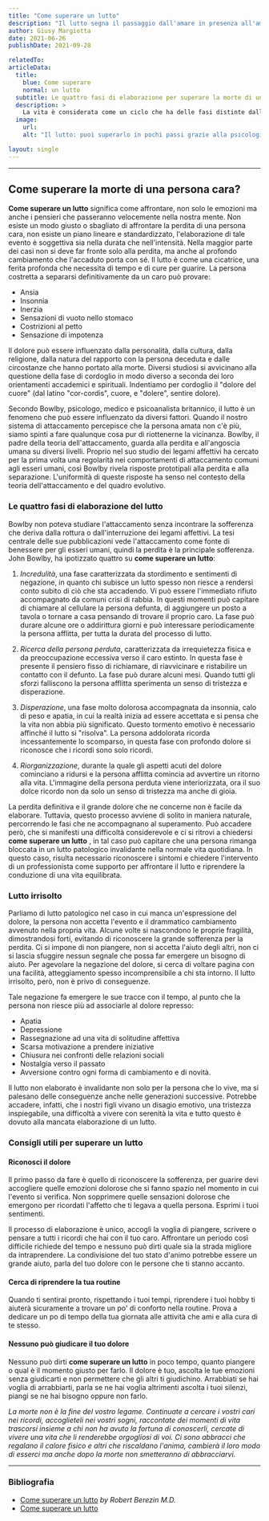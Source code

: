```yaml
---
title: "Come superare un lutto"
description: "Il lutto segna il passaggio dall'amare in presenza all'amare in assenza. Per superare un lutto necessitiamo dell'altro, del conforto di una persona di fiducia."
author: Giusy Margiotta
date: 2021-06-26
publishDate: 2021-09-28

relatedTo:
articleData:
  title:
    blue: Come superare   
    normal: un lutto 
  subtitle: Le quattro fasi di elaborazione per superare la morte di un caro
  description: >
    La vita è considerata come un ciclo che ha delle fasi distinte dall'inizio alla fine. Il ciclo parte dal concepimento e conduce fino alla morte di un individuo. Ognuna di queste fasi è caratterizzata sia da reazioni emotive che cognitive. Il lutto è parte di questo ciclo, segna il passaggio dall'amare in presenza all'amare in assenza. Nonostante la morte segni il culmine dell'esistenza fisica di un individuo, non sarà questo passaggio ad interrompere il legame o l'affetto che vi legava alla persona scomparsa. 
  image:
    url:
    alt: "Il lutto: puoi superarlo in pochi passi grazie alla psicologia"

layout: single
---
```



---

## Come superare la morte di una persona cara?

**Come superare un lutto** significa come affrontare, non solo le emozioni ma anche i pensieri che passeranno velocemente nella nostra mente. Non esiste un modo giusto o sbagliato di affrontare la perdita di una persona cara, non esiste un piano lineare e standardizzato, l'elaborazione di tale evento è soggettiva sia nella durata che nell'intensità. Nella maggior parte dei casi non si deve far fronte solo alla perdita, ma anche al profondo cambiamento che l'accaduto porta con sé. Il lutto è come una cicatrice, una ferita profonda che necessita di tempo e di cure per guarire.
La persona costretta a separarsi definitivamente da un caro può provare:

- Ansia
- Insonnia
- Inerzia
- Sensazioni di vuoto nello stomaco
- Costrizioni al petto
- Sensazione di impotenza

Il dolore può essere influenzato dalla personalità, dalla cultura, dalla religione, dalla natura del rapporto con la persona deceduta e dalle circostanze che hanno portato alla morte.
Diversi studiosi si avvicinano alla questione della fase di cordoglio in modo diverso a seconda dei loro orientamenti accademici e spirituali. Indentiamo per cordoglio il "dolore del cuore" (dal latino "cor-cordis", cuore, e "dolere", sentire dolore).

Secondo Bowlby, psicologo, medico e psicoanalista britannico, il lutto è un fenomeno che può essere influenzato da diversi fattori. Quando il nostro sistema di attaccamento percepisce che la persona amata non c'è più, siamo spinti a fare qualunque cosa pur di riottenerne la vicinanza.
Bowlby, il padre della teoria dell'attaccamento, guarda alla perdita e all'angoscia umana su diversi livelli. Proprio nel suo studio dei legami affettivi ha cercato per la prima volta una regolarità nei comportamenti di attaccamento comuni agli esseri umani, così Bowlby rivela risposte prototipali alla perdita e alla separazione. L'uniformità di queste risposte ha senso nel contesto della teoria dell'attaccamento e del quadro evolutivo.

### Le quattro fasi di elaborazione del lutto

Bowlby non poteva studiare l'attaccamento senza incontrare la sofferenza che deriva dalla rottura o dall'interruzione dei legami affettivi. La tesi centrale delle sue pubblicazioni vede l'attaccamento come fonte di benessere per gli esseri umani, quindi la perdita è la principale sofferenza.
John Bowlby, ha ipotizzato quattro su **come superare un lutto**:

1. *Incredulità*, una fase caratterizzata da stordimento e sentimenti di negazione, in quanto chi subisce un lutto spesso non riesce a rendersi conto subito di ciò che sta accadendo. Vi può essere l'immediato rifiuto accompagnato da comuni crisi di rabbia. In questi momenti può capitare di chiamare al cellulare la persona defunta, di aggiungere un posto a tavola o tornare a casa pensando di trovare il proprio caro.  La fase può durare alcune ore o addirittura giorni e può interessare periodicamente la persona afflitta, per tutta la durata del processo di lutto.

2. *Ricerca della persona perduta*, caratterizzata da irrequietezza fisica e da preoccupazione eccessiva verso il caro estinto. In questa fase è presente il pensiero fisso di richiamare, di riavvicinare e ristabilire un contatto con il defunto. La fase può durare alcuni mesi. Quando tutti gli sforzi falliscono la persona afflitta sperimenta un senso di tristezza e disperazione.

3. *Disperazione*, una fase molto dolorosa accompagnata da insonnia, calo di peso e apatia, in cui la realtà inizia ad essere accettata e si pensa che la vita non abbia più significato. Questo tormento emotivo è necessario affinché il lutto si "risolva". La persona addolorata ricorda incessantemente lo scomparso, in questa fase con profondo dolore si riconosce che i ricordi sono solo ricordi.

4. *Riorganizzazione*, durante la quale gli aspetti acuti del dolore cominciano a ridursi e la persona afflitta comincia ad avvertire un ritorno alla vita. L'immagine della persona perduta viene interiorizzata, ora il suo dolce ricordo non da solo un senso di tristezza ma anche di gioia.

La perdita definitiva e il grande dolore che ne concerne non è facile da elaborare. Tuttavia, questo processo avviene di solito in maniera naturale, percorrendo le fasi che ne accompagnano al superamento. Può accadere però, che si manifesti una difficoltà considerevole e ci si ritrovi a chiedersi **come superare un lutto** , in tal caso può capitare che una persona rimanga bloccata in un lutto patologico invalidante nella normale vita quotidiana. In questo caso, risulta necessario riconoscere i sintomi e chiedere l'intervento di un professionista come supporto per affrontare il lutto e riprendere la conduzione di una vita equilibrata.

### Lutto irrisolto

Parliamo di lutto patologico nel caso in cui manca un'espressione del dolore, la persona non accetta l'evento e il drammatico cambiamento avvenuto nella propria vita. Alcune volte si nascondono le proprie fragilità, dimostrandosi forti, evitando di riconoscere la grande sofferenza per la perdita. Ci si impone di non piangere, non si accetta l'aiuto degli altri, non ci si lascia sfuggire nessun segnale che possa far emergere un bisogno di aiuto. Per agevolare la negazione del dolore, si cerca di voltare pagina con una facilità, atteggiamento spesso incomprensibile a chi sta intorno. Il lutto irrisolto, però, non è privo di conseguenze. 

Tale negazione fa emergere le sue tracce con il tempo, al punto che la persona non riesce più ad associarle al dolore represso:

- Apatia
- Depressione
- Rassegnazione ad una vita di solitudine affettiva
- Scarsa motivazione a prendere iniziative
- Chiusura nei confronti delle relazioni sociali
- Nostalgia verso il passato
- Avversione contro ogni forma di cambiamento e di novità.

Il lutto non elaborato è invalidante non solo per la persona che lo vive, ma si palesano delle conseguenze anche nelle generazioni successive. Potrebbe accadere, infatti, che i nostri figli vivano un disagio emotivo, una tristezza inspiegabile, una difficoltà a vivere con serenità la vita e tutto questo è dovuto alla mancata elaborazione di un lutto.

### Consigli utili per superare un lutto

#### Riconosci il dolore

Il primo passo da fare è quello di riconoscere la sofferenza, per guarire devi accogliere quelle emozioni dolorose che si fanno spazio nel momento in cui l'evento si verifica. Non sopprimere quelle sensazioni dolorose che emergono per ricordati l'affetto che ti legava a quella persona.
Esprimi i tuoi sentimenti.

Il processo di elaborazione è unico, accogli la voglia di piangere, scrivere o pensare a tutti i ricordi che hai con il tuo caro. Affrontare un periodo così difficile richiede del tempo e nessuno può dirti quale sia la strada migliore da intraprendere. La condivisione del tuo stato d'animo potrebbe essere un grande aiuto, parla del tuo dolore con le persone che ti stanno accanto.

#### Cerca di riprendere la tua routine

Quando ti sentirai pronto, rispettando i tuoi tempi, riprendere i tuoi hobby ti aiuterà sicuramente a trovare un po' di conforto nella routine. Prova a dedicare un po di tempo della tua giornata alle attività che ami e alla cura di te stesso.

#### Nessuno può giudicare il tuo dolore

Nessuno può dirti **come superare un lutto** in poco tempo, quanto piangere o qual è il momento giusto per farlo. Il dolore è tuo, ascolta le tue emozioni senza giudicarti e non permettere che gli altri ti giudichino. Arrabbiati se hai voglia di arrabbiarti, parla se ne hai voglia altrimenti ascolta i tuoi silenzi, piangi se ne hai bisogno oppure non farlo.

*La morte non è la fine del vostro legame. Continuate a cercare i vostri cari nei ricordi, accoglieteli nei vostri sogni, raccontate dei momenti di vita trascorsi insieme a chi non ha avuto la fortuna di conoscerli, cercate di vivere una vita che li renderebbe orgogliosi di voi. Ci sono abbracci che regalano il calore fisico e altri che riscaldano l'anima, cambierà il loro modo di esserci ma anche dopo la morte non smetteranno di abbracciarvi.*

***

### Bibliografia

- [Come superare un lutto](https://www.psychologytoday.com/us/blog/the-theater-the-brain/201503/mourning-death-loss-trauma-and-psychotherapy) *by Robert Berezin M.D.*
- [Come superare un lutto](https://www.apa.org/topics/families/grief)

